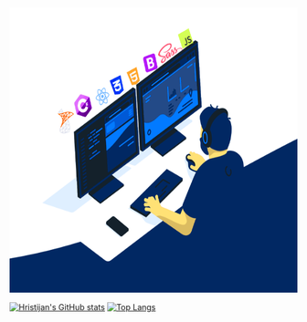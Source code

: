 <img src="forGitHub.gif" alt="myReadme" width="1000" height="500" />

[![Hristijan's GitHub stats](https://github-readme-stats.vercel.app/api?username=kiko-bt&show_icons=true&theme=tokyonight)](https://github.com/anuraghazra/github-readme-stats)
<Welcome>
[![Top Langs](https://github-readme-stats.vercel.app/api/top-langs/?username=kiko-bt&layout=compact&theme=tokyonight)](https://github.com/kiko-bt/github-readme-stats)
